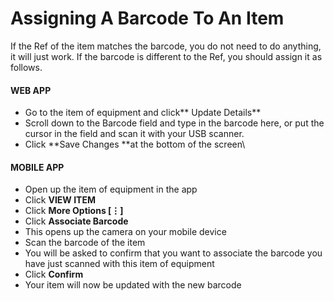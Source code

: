# Assigning A Barcode To An Item

If the Ref of the item matches the barcode, you do not need to do anything, it will just work. If the barcode is different to the Ref, you should assign it as follows.

#### WEB APP

* Go to the item of equipment and click** Update Details**
* Scroll down to the Barcode field and type in the barcode here, or put the cursor in the field and scan it with your USB scanner.
* Click **Save Changes **at the bottom of the screen\


#### MOBILE APP

* Open up the item of equipment in the app
* Click **VIEW ITEM**
* Click **More Options \[⋮]**
* Click **Associate Barcode**
* This opens up the camera on your mobile device
* Scan the barcode of the item
* You will be asked to confirm that you want to associate the barcode you have just scanned with this item of equipment
* Click **Confirm**
* Your item will now be updated with the new barcode
